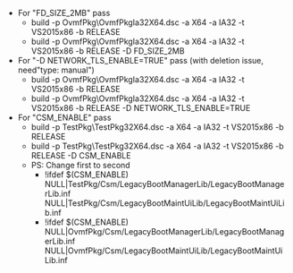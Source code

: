 - For "FD_SIZE_2MB"    pass
  - build -p OvmfPkg\OvmfPkgIa32X64.dsc -a X64 -a IA32 -t VS2015x86 -b RELEASE
  - build -p OvmfPkg\OvmfPkgIa32X64.dsc -a X64 -a IA32 -t VS2015x86 -b RELEASE -D FD_SIZE_2MB
- For "-D NETWORK_TLS_ENABLE=TRUE" pass (with deletion issue, need"type: manual")
  - build -p OvmfPkg\OvmfPkgIa32X64.dsc -a X64 -a IA32 -t VS2015x86 -b RELEASE
  - build -p OvmfPkg\OvmfPkgIa32X64.dsc -a X64 -a IA32 -t VS2015x86 -b RELEASE -D NETWORK_TLS_ENABLE=TRUE
- For "CSM_ENABLE"   pass
  - build -p TestPkg\TestPkg32X64.dsc -a X64 -a IA32 -t VS2015x86 -b RELEASE
  - build -p TestPkg\TestPkg32X64.dsc -a X64 -a IA32 -t VS2015x86 -b RELEASE -D CSM_ENABLE
  - PS:  Change first to second
    - !ifdef $(CSM_ENABLE)
            NULL|TestPkg/Csm/LegacyBootManagerLib/LegacyBootManagerLib.inf
            NULL|TestPkg/Csm/LegacyBootMaintUiLib/LegacyBootMaintUiLib.inf
    - !ifdef $(CSM_ENABLE)
            NULL|OvmfPkg/Csm/LegacyBootManagerLib/LegacyBootManagerLib.inf
            NULL|OvmfPkg/Csm/LegacyBootMaintUiLib/LegacyBootMaintUiLib.inf
